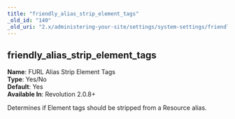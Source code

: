 ```yaml
---
title: "friendly_alias_strip_element_tags"
_old_id: "140"
_old_uri: "2.x/administering-your-site/settings/system-settings/friendly_alias_strip_element_tags"
---
```


friendly\_alias\_strip\_element\_tags
-------------------------------------

**Name**: FURL Alias Strip Element Tags   
**Type**: Yes/No   
**Default**: Yes   
**Available In**: Revolution 2.0.8+

Determines if Element tags should be stripped from a Resource alias.